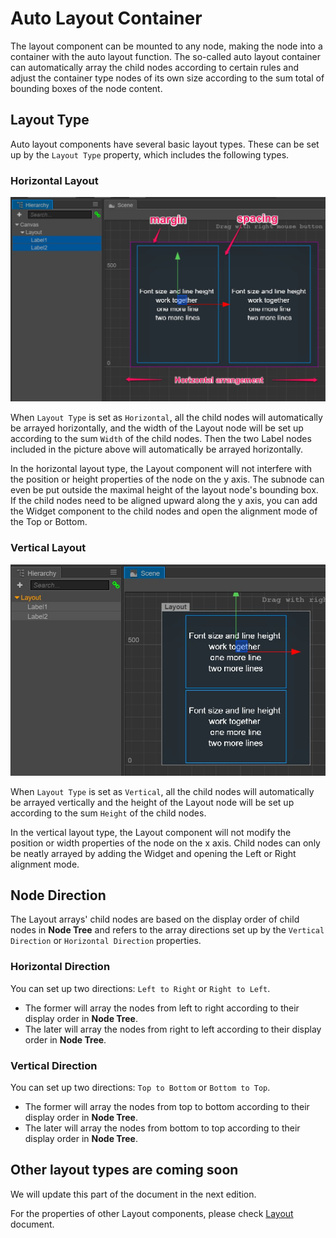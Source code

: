 # Auto Layout Container

The layout component can be mounted to any node, making the node into a container with the auto layout function. The so-called auto layout container can automatically array the child nodes according to certain rules and adjust the container type nodes of its own size according to the sum total of bounding boxes of the node content.

## Layout Type

Auto layout components have several basic layout types. These can be set up by the `Layout Type` property, which includes the following types.

### Horizontal Layout

![horizontal](auto-layout/horizontal.jpg)

When `Layout Type` is set as `Horizontal`, all the child nodes will automatically be arrayed horizontally, and the width of the Layout node will be set up according to the sum `Width` of the child nodes. Then the two Label nodes included in the picture above will automatically be arrayed horizontally.

In the horizontal layout type, the Layout component will not interfere with the position or height properties of the node on the y axis. The subnode can even be put outside the maximal height of the layout node's bounding box. If the child nodes need to be aligned upward along the y axis, you can add the Widget component to the child nodes and open the alignment mode of the Top or Bottom.

### Vertical Layout

![vertical](auto-layout/vertical.jpg)

When `Layout Type` is set as `Vertical`, all the child nodes will automatically be arrayed vertically and the height of the Layout node will be set up according to the sum `Height` of the child nodes.

In the vertical layout type, the Layout component will not modify the position or width properties of the node on the x axis. Child nodes can only be neatly arrayed by adding the Widget and opening the Left or Right alignment mode.

## Node Direction

The Layout arrays' child nodes are based on the display order of child nodes in **Node Tree** and refers to the array directions set up by the `Vertical Direction` or `Horizontal Direction` properties.

### Horizontal Direction

You can set up two directions: `Left to Right` or `Right to Left`.

- The former will array the nodes from left to right according to their display order in **Node Tree**.
- The later will array the nodes from right to left according to their display order in **Node Tree**.

### Vertical Direction

You can set up two directions: `Top to Bottom` or `Bottom to Top`.

- The former will array the nodes from top to bottom according to their display order in **Node Tree**.
- The later will array the nodes from bottom to top according to their display order in **Node Tree**.

## Other layout types are coming soon

We will update this part of the document in the next edition.

For the properties of other Layout components, please check [Layout](../components/layout.md) document.
